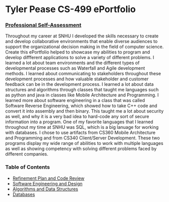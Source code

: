 # Tyler Pease CS-499 ePortfolio

### <u>Professional Self-Assessment</u>
Throughout my career at SNHU I developed the skills necessary to create and develop collaborative environments that enable diverse audiences to support the organizational decision making in the field of computer science. Create this ePortfolio helped to showcase my abilities to program and develop diffferent applications to solve a variety of different problems. I learned a lot about team environments and the different types of developmental processes such as Waterfall and Agile development methods. I learned about communicating to stakeholders throughout these development processes and how valuable stakeholder and customer feedback can be in the development process. I learned a lot about data structures and algorithms through classes that taught me languages such as python and java in classes like Mobile Architecture and Programming. I learned more about software engineering in a class that was called Software Reverse Engineering, which showed how to take C++ code and convert it into assembly and then binary. This taught me a lot about security as well, and why it is a very bad idea to hard-code any sort of secure information into a program. One of my favorite languages that I learned throughout my time at SNHU was SQL, which is a big lanuage for working with databases. I chose to use artifacts from CS360 Mobile Architecture and Programming and from CS340 Client/Server Development. These two programs display my wide range of abilities to work with multiple languages as well as showing competency with solving different problems faced by different companies. 

### Table of Contents
- [Refinement Plan and Code Review](https://tydyp.github.io/codereview.html)
- [Software Engineering and Design](https://tydyp.github.io/EnhancementOne.html)
- [Algorithms and Data Structures](https://tydyp.github.io/EnhancementTwo.html)
- [Databases](https://tydyp.github.io/EnhancementThree.html)
